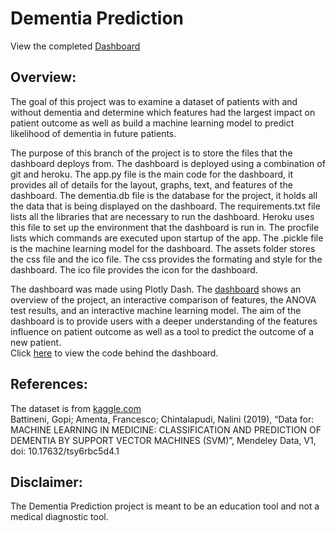 # Dementia Prediction  
View the completed [Dashboard](https://dementia-prediction.herokuapp.com/)  
## Overview:
The goal of this project was to examine a dataset of patients with and without dementia and determine which features had the largest impact on patient outcome as well as build a machine learning model to predict likelihood of dementia in future patients.  

The purpose of this branch of the project is to store the files that the dashboard deploys from. The dashboard is deployed using a combination of git and heroku. The app.py file is the main code for the dashboard, it provides all of details for the layout, graphs, text, and features of the dashboard. The dementia.db file is the database for the project, it holds all the data that is being displayed on the dashboard. The requirements.txt file lists all the libraries that are necessary to run the dashboard. Heroku uses this file to set up the environment that the dashboard is run in. The procfile lists which commands are executed upon startup of the app. The .pickle file is the machine learning model for the dashboard. The assets folder stores the css file and the ico file. The css provides the formating and style for the dashboard. The ico file provides the icon for the dashboard. 

The dashboard was made using Plotly Dash. The [dashboard](https://dementia-prediction.herokuapp.com/) shows an overview of the project, an interactive comparison of features, the ANOVA test results, and an interactive machine learning model. The aim of the dashboard is to provide users with a deeper understanding of the features influence on patient outcome as well as a tool to predict the outcome of a new patient.  
Click [here](https://github.com/sspalding/Dementia-Prediction/blob/3f3d47b89e72999dbad910962c7b3988e9ae9133/app.py) to view the code behind the dashboard.  

## References:
The dataset is from [kaggle.com](https://www.kaggle.com/datasets/shashwatwork/dementia-prediction-dataset)     
Battineni, Gopi; Amenta, Francesco; Chintalapudi, Nalini (2019), “Data for: MACHINE LEARNING IN MEDICINE: CLASSIFICATION AND PREDICTION OF DEMENTIA BY SUPPORT VECTOR MACHINES (SVM)”, Mendeley Data, V1, doi: 10.17632/tsy6rbc5d4.1

## Disclaimer:  
The Dementia Prediction project is meant to be an education tool and not a medical diagnostic tool.
